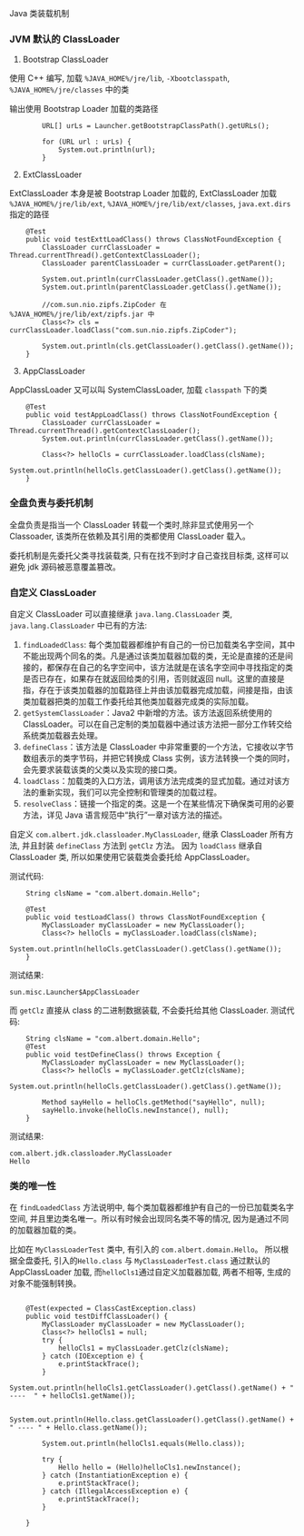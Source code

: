 Java 类装载机制

### JVM 默认的 ClassLoader

1. Bootstrap ClassLoader

使用 C++ 编写, 加载 `%JAVA_HOME%/jre/lib`, `-Xbootclasspath`, `%JAVA_HOME%/jre/classes` 中的类

输出使用 Bootstrap Loader 加载的类路径

```
        URL[] urLs = Launcher.getBootstrapClassPath().getURLs();

        for (URL url : urLs) {
            System.out.println(url);
        }
```

2. ExtClassLoader

ExtClassLoader 本身是被 Bootstrap Loader 加载的, ExtClassLoader 加载 `%JAVA_HOME%/jre/lib/ext`, `%JAVA_HOME%/jre/lib/ext/classes`, `java.ext.dirs` 指定的路径

```
    @Test
    public void testExttLoadClass() throws ClassNotFoundException {
        ClassLoader currClassLoader = Thread.currentThread().getContextClassLoader();
        ClassLoader parentClassLoader = currClassLoader.getParent();

        System.out.println(currClassLoader.getClass().getName());
        System.out.println(parentClassLoader.getClass().getName());

        //com.sun.nio.zipfs.ZipCoder 在 %JAVA_HOME%/jre/lib/ext/zipfs.jar 中
        Class<?> cls = currClassLoader.loadClass("com.sun.nio.zipfs.ZipCoder");

        System.out.println(cls.getClassLoader().getClass().getName());
    }
```

3. AppClassLoader

AppClassLoader 又可以叫 SystemClassLoader, 加载 `classpath` 下的类

```
    @Test
    public void testAppLoadClass() throws ClassNotFoundException {
        ClassLoader currClassLoader = Thread.currentThread().getContextClassLoader();
        System.out.println(currClassLoader.getClass().getName());

        Class<?> helloCls = currClassLoader.loadClass(clsName);
        System.out.println(helloCls.getClassLoader().getClass().getName());
    }
```

### 全盘负责与委托机制

全盘负责是指当一个 ClassLoader 转载一个类时,除非显式使用另一个 Classoader, 该类所在依赖及其引用的类都使用 ClassLoader 载入。

委托机制是先委托父类寻找装载类, 只有在找不到时才自己查找目标类, 这样可以避免 jdk 源码被恶意覆盖篡改。

### 自定义 ClassLoader

自定义 ClassLoader 可以直接继承 `java.lang.ClassLoader` 类, `java.lang.ClassLoader` 中已有的方法:

1. `findLoadedClass`: 每个类加载器都维护有自己的一份已加载类名字空间，其中不能出现两个同名的类。凡是通过该类加载器加载的类，无论是直接的还是间接的，都保存在自己的名字空间中，该方法就是在该名字空间中寻找指定的类是否已存在，如果存在就返回给类的引用，否则就返回 null。这里的直接是指，存在于该类加载器的加载路径上并由该加载器完成加载，间接是指，由该类加载器把类的加载工作委托给其他类加载器完成类的实际加载。
2. `getSystemClassLoader`：Java2 中新增的方法。该方法返回系统使用的 ClassLoader。可以在自己定制的类加载器中通过该方法把一部分工作转交给系统类加载器去处理。
3. `defineClass`：该方法是 ClassLoader 中非常重要的一个方法，它接收以字节数组表示的类字节码，并把它转换成 Class 实例，该方法转换一个类的同时，会先要求装载该类的父类以及实现的接口类。
4. `loadClass`：加载类的入口方法，调用该方法完成类的显式加载。通过对该方法的重新实现，我们可以完全控制和管理类的加载过程。
5. `resolveClass`：链接一个指定的类。这是一个在某些情况下确保类可用的必要方法，详见 Java 语言规范中“执行”一章对该方法的描述。

自定义 `com.albert.jdk.classloader.MyClassLoader`, 继承 ClassLoader 所有方法, 并且封装 `defineClass` 方法到 `getClz` 方法。
因为 `loadClass` 继承自 ClassLoader 类, 所以如果使用它装载类会委托给 AppClassLoader。

测试代码:

```
    String clsName = "com.albert.domain.Hello";

    @Test
    public void testLoadClass() throws ClassNotFoundException {
        MyClassLoader myClassLoader = new MyClassLoader();
        Class<?> helloCls = myClassLoader.loadClass(clsName);
        System.out.println(helloCls.getClassLoader().getClass().getName());
    }
```

测试结果:

```
sun.misc.Launcher$AppClassLoader
```

而 `getClz` 直接从 class 的二进制数据装载, 不会委托给其他 ClassLoader.
测试代码:

```
    String clsName = "com.albert.domain.Hello";
    @Test
    public void testDefineClass() throws Exception {
        MyClassLoader myClassLoader = new MyClassLoader();
        Class<?> helloCls = myClassLoader.getClz(clsName);
        System.out.println(helloCls.getClassLoader().getClass().getName());

        Method sayHello = helloCls.getMethod("sayHello", null);
        sayHello.invoke(helloCls.newInstance(), null);
    }
```

测试结果:

```
com.albert.jdk.classloader.MyClassLoader
Hello
```

### 类的唯一性

在 `findLoadedClass` 方法说明中, 每个类加载器都维护有自己的一份已加载类名字空间, 并且里边类名唯一。所以有时候会出现同名类不等的情况, 因为是通过不同的加载器加载的类。

比如在 `MyClassLoaderTest` 类中, 有引入的 `com.albert.domain.Hello`。
所以根据全盘委托, 引入的`Hello.class` 与 `MyClassLoaderTest.class` 通过默认的 AppClassLoader 加载, 而`helloCls1`通过自定义加载器加载, 两者不相等, 生成的对象不能强制转换。

```

    @Test(expected = ClassCastException.class)
    public void testDiffClassLoader() {
        MyClassLoader myClassLoader = new MyClassLoader();
        Class<?> helloCls1 = null;
        try {
            helloCls1 = myClassLoader.getClz(clsName);
        } catch (IOException e) {
            e.printStackTrace();
        }
        System.out.println(helloCls1.getClassLoader().getClass().getName() + "  ----  " + helloCls1.getName());

        System.out.println(Hello.class.getClassLoader().getClass().getName() + " ---- " + Hello.class.getName());

        System.out.println(helloCls1.equals(Hello.class));

        try {
            Hello hello = (Hello)helloCls1.newInstance();
        } catch (InstantiationException e) {
            e.printStackTrace();
        } catch (IllegalAccessException e) {
            e.printStackTrace();
        }

    }
```


